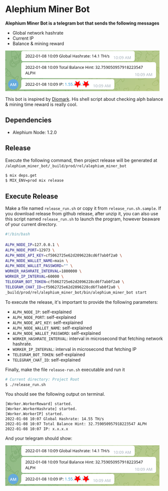 # Alephium Miner Bot

**Alephium Miner Bot is a telegram bot that sends the following messages**
- Global network hashrate
- Current IP
- Balance & mining reward

![Telegram](./images/telegram.png?raw=true "Telegram")

This bot is inspired by [Diomark](https://www.facebook.com/diomark/). His shell script about checking alph balance & mining time reward is really cool.

## Dependencies
- Alephium Node: 1.2.0


## Release
Execute the following command, then project release will be generated at `/alephium_miner_bot/_build/prod/rel/alephium_miner_bot`
```sh
$ mix deps.get
$ MIX_ENV=prod mix release
```

## Execute Release
Make a file named `release_run.sh` or copy it from `release_run.sh.sample`. If you download release from github release, after unzip it, you can also use this
script named `release_run.sh` to launch the program, however beaware of your current directory.

```sh
#!/bin/bash

ALPH_NODE_IP=127.0.0.1 \
ALPH_NODE_PORT=12973 \
ALPH_NODE_API_KEY=cf5062725e62d2096228cd6f7ab0f2a0 \
ALPH_NODE_WALLET_NAME=main \
ALPH_NODE_WALLET_PASSWORD="" \
WORKER_HASHRATE_INTERVAL=1800000 \
WORKER_IP_INTERVAL=60000 \
TELEGRAM_BOT_TOKEN=cf5062725e62d2096228cd6f7ab0f2a0 \
TELEGRAM_CHAT_ID=cf5062725e62d2096228cd6f7ab0f2a0 \
_build/prod/rel/alephium_miner_bot/bin/alephium_miner_bot start
```

To execute the release, it's important to provide the following parameters:
- `ALPH_NODE_IP`: self-explained
- `ALPH_NODE_PORT`: self-explained
- `ALPH_NODE_API_KEY`: self-explained
- `ALPH_NODE_WALLET_NAME`: self-explained
- `ALPH_NODE_WALLET_PASSWORD`: self-explained
- `WORKER_HASHRATE_INTERVAL`: interval in microsecond that fetching network hashrate.
- `WORKER_IP_INTERVAL`: interval in microsecond that fetching IP
- `TELEGRAM_BOT_TOKEN`: self-explained
- `TELEGRAM_CHAT_ID`: self-explained


Finally, make the file `release-run.sh` executable and run it
```sh
# Current directory: Project Root
$ ./release_run.sh
```

You should see the following output on terminal.

```text
[Worker.WorkerReward] started.
[Worker.WorkerHashrate] started.
[Worker.WorkerIP] started.
2022-01-08 10:07 Global Hashrate: 14.55 TH/s
2022-01-08 10:07 Total Balance Hint: 32.759050957918223547 ALPH
2022-01-08 10:07 IP: x.x.x.x
```

And your telegram should show:

![Telegram](./images/telegram.png?raw=true "Telegram")
